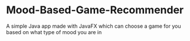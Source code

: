 # Mood-Based-Game-Recommender
A simple Java app made with JavaFX which can choose a game for you based on what type of mood you are in
